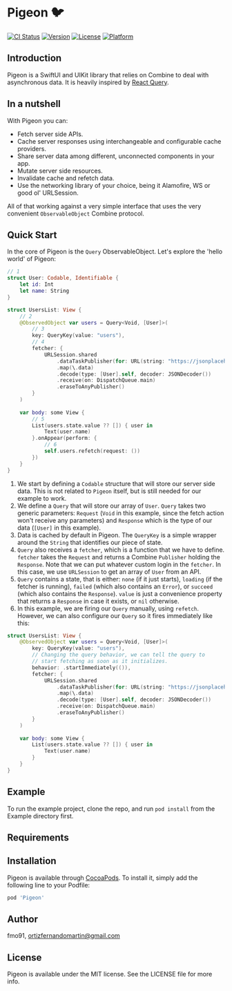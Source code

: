 # Pigeon 🐦

[![CI Status](https://img.shields.io/travis/fmo91/Pigeon.svg?style=flat)](https://travis-ci.org/fmo91/Pigeon)
[![Version](https://img.shields.io/cocoapods/v/Pigeon.svg?style=flat)](https://cocoapods.org/pods/Pigeon)
[![License](https://img.shields.io/cocoapods/l/Pigeon.svg?style=flat)](https://cocoapods.org/pods/Pigeon)
[![Platform](https://img.shields.io/cocoapods/p/Pigeon.svg?style=flat)](https://cocoapods.org/pods/Pigeon)

## Introduction

Pigeon is a SwiftUI and UIKit library that relies on Combine to deal with asynchronous data. It is heavily inspired by [React Query](https://react-query.tanstack.com/).

## In a nutshell

With Pigeon you can:

- Fetch server side APIs.
- Cache server responses using interchangeable and configurable cache providers.
- Share server data among different, unconnected components in your app.
- Mutate server side resources.
- Invalidate cache and refetch data.
- Use the networking library of your choice, being it Alamofire, WS or good ol' URLSession.

All of that working against a very simple interface that uses the very convenient `ObservableObject` Combine protocol.

## Quick Start

In the core of Pigeon is the `Query` ObservableObject. Let's explore the 'hello world' of Pigeon:

```swift
// 1
struct User: Codable, Identifiable {
    let id: Int
    let name: String
}

struct UsersList: View {
    // 2
    @ObservedObject var users = Query<Void, [User]>(
        // 3    
        key: QueryKey(value: "users"),
        // 4
        fetcher: {
            URLSession.shared
                .dataTaskPublisher(for: URL(string: "https://jsonplaceholder.typicode.com/users")!)
                .map(\.data)
                .decode(type: [User].self, decoder: JSONDecoder())
                .receive(on: DispatchQueue.main)
                .eraseToAnyPublisher()
        }
    )
    
    var body: some View {
        // 5
        List(users.state.value ?? []) { user in
            Text(user.name)
        }.onAppear(perform: {
            // 6
            self.users.refetch(request: ())
        })
    }
}
```

1. We start by defining a `Codable` structure that will store our server side data. This is not related to `Pigeon` itself, but is still needed for our example to work.
2. We define a `Query` that will store our array of `User`. `Query` takes two generic parameters: `Request` (`Void` in this example, since the fetch action won't receive any parameters) and `Response` which is the type of our data (`[User]` in this example).
3. Data is cached by default in Pigeon. The `QueryKey` is a simple wrapper around the `String` that identifies our piece of state.
4. `Query` also receives a `fetcher`, which is a function that we have to define. `fetcher` takes the `Request` and returns a Combine `Publisher` holding the `Response`. Note that we can put whatever custom login in the `fetcher`. In this case, we use `URLSession` to get an array of `User` from an API.
5. `Query` contains a state, that is either: `none` (if it just starts), `loading` (if the fetcher is running), `failed` (which also contains an `Error`), or `succeed` (which also contains the `Response`). `value` is just a convenience property that returns a `Response` in case it exists, or `nil` otherwise.
6. In this example, we are firing our `Query` manually, using `refetch`. However, we can also configure our `Query` so it fires immediately like this:

```swift
struct UsersList: View {
    @ObservedObject var users = Query<Void, [User]>(
        key: QueryKey(value: "users"),
        // Changing the query behavior, we can tell the query to 
        // start fetching as soon as it initializes. 
        behavior: .startImmediately(()),
        fetcher: {
            URLSession.shared
                .dataTaskPublisher(for: URL(string: "https://jsonplaceholder.typicode.com/users")!)
                .map(\.data)
                .decode(type: [User].self, decoder: JSONDecoder())
                .receive(on: DispatchQueue.main)
                .eraseToAnyPublisher()
        }
    )
    
    var body: some View {
        List(users.state.value ?? []) { user in
            Text(user.name)
        }
    }
}
```

## Example

To run the example project, clone the repo, and run `pod install` from the Example directory first.

## Requirements

## Installation

Pigeon is available through [CocoaPods](https://cocoapods.org). To install
it, simply add the following line to your Podfile:

```ruby
pod 'Pigeon'
```

## Author

fmo91, ortizfernandomartin@gmail.com

## License

Pigeon is available under the MIT license. See the LICENSE file for more info.

